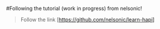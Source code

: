 #Following the tutorial (work in progress) from nelsonic!

>Follow the link [https://github.com/nelsonic/learn-hapi]
